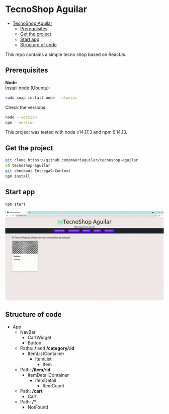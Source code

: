# TecnoShop Aguilar

- [TecnoShop Aguilar](#tecnoshop-aguilar)
  - [Prerequisites](#prerequisites)
  - [Get the project](#get-the-project)
  - [Start app](#start-app)
  - [Structure of code](#structure-of-code)

This repo contains a simple tecno shop based on ReactJs.
## Prerequisites

**Node**  
Install node (Ubuntu):
```bash
sudo snap install node --classic
```
Check the versions:
```bash
node --version
npm --version
```
This project was tested with node v14.17.3 and npm 6.14.13.

## Get the project

```bash
git clone https://github.com/mauriaguilar/tecnoshop-aguilar
cd tecnoshop-aguilar
git checkout Entrega9-Context
npm install
```

## Start app

```bash
npm start
```
![use_example.gif](use_example.gif)

## Structure of code

* App
  * NavBar
    * CartWidget
    * Button
  * Paths: **/** and **/category/:id**
    * ItemListContainer
      * ItemList
        * Item
        <!-- * ItemCount -->
  * Path: **/item/:id**
    * ItemDetailContainer
      * ItemDetail
        * ItemCount
  * Path: **/cart**
    * Cart
  * Path: **/\***
    * NotFound